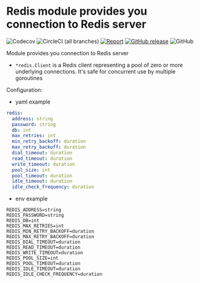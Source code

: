 # Redis module provides you connection to Redis server

![Codecov](https://img.shields.io/codecov/c/github/go-helium/postgres.svg?style=flat-square)
![CircleCI (all branches)](https://img.shields.io/circleci/project/github/go-helium/postgres.svg?style=flat-square)
[![Report](https://goreportcard.com/badge/github.com/go-helium/postgres)](https://goreportcard.com/report/github.com/go-helium/postgres)
[![GitHub release](https://img.shields.io/github/release/go-helium/postgres.svg)](https://github.com/go-helium/postgres)
![GitHub](https://img.shields.io/github/license/go-helium/postgres.svg?style=popout)

Module provides you connection to Redis server
- `*redis.Client` is a Redis client representing a pool of zero or more underlying connections. It's safe for concurrent use by multiple goroutines

Configuration:
- yaml example
```yaml
redis:
  address: string
  password: string
  db: int
  max_retries: int
  min_retry_backoff: duration
  max_retry_backoff: duration
  dial_timeout: duration
  read_timeout: duration
  write_timeout: duration
  pool_size: int
  pool_timeout: duration
  idle_timeout: duration
  idle_check_frequency: duration
```
- env example
```
REDIS_ADDRESS=string
REDIS_PASSWORD=string
REDIS_DB=int
REDIS_MAX_RETRIES=int
REDIS_MIN_RETRY_BACKOFF=duration
REDIS_MAX_RETRY_BACKOFF=duration
REDIS_DIAL_TIMEOUT=duration
REDIS_READ_TIMEOUT=duration
REDIS_WRITE_TIMEOUT=duration
REDIS_POOL_SIZE=int
REDIS_POOL_TIMEOUT=duration
REDIS_IDLE_TIMEOUT=duration
REDIS_IDLE_CHECK_FREQUENCY=duration
```